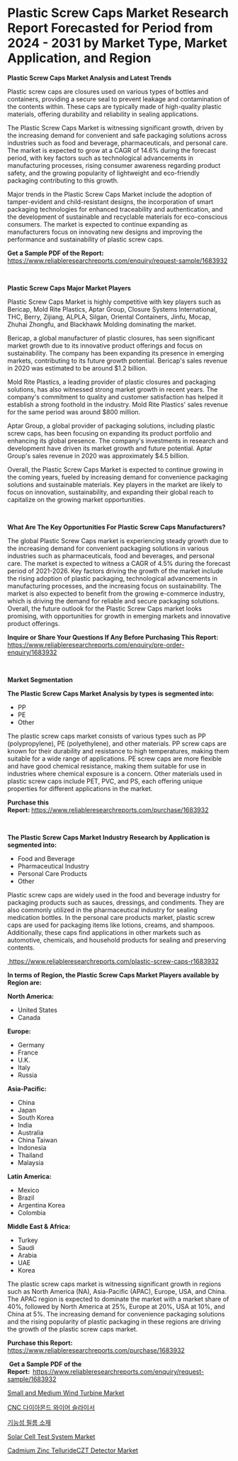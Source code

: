 <p><h1>Plastic Screw Caps Market Research Report Forecasted for Period from 2024 -  2031 by Market Type, Market Application, and Region</h1></p><p><strong>Plastic Screw Caps Market Analysis and Latest Trends</strong></p>
<p><p>Plastic screw caps are closures used on various types of bottles and containers, providing a secure seal to prevent leakage and contamination of the contents within. These caps are typically made of high-quality plastic materials, offering durability and reliability in sealing applications.</p><p>The Plastic Screw Caps Market is witnessing significant growth, driven by the increasing demand for convenient and safe packaging solutions across industries such as food and beverage, pharmaceuticals, and personal care. The market is expected to grow at a CAGR of 14.6% during the forecast period, with key factors such as technological advancements in manufacturing processes, rising consumer awareness regarding product safety, and the growing popularity of lightweight and eco-friendly packaging contributing to this growth.</p><p>Major trends in the Plastic Screw Caps Market include the adoption of tamper-evident and child-resistant designs, the incorporation of smart packaging technologies for enhanced traceability and authentication, and the development of sustainable and recyclable materials for eco-conscious consumers. The market is expected to continue expanding as manufacturers focus on innovating new designs and improving the performance and sustainability of plastic screw caps.</p></p>
<p><strong>Get a Sample PDF of the Report:&nbsp;</strong> <a href="https://www.reliableresearchreports.com/enquiry/request-sample/1683932">https://www.reliableresearchreports.com/enquiry/request-sample/1683932</a></p>
<p>&nbsp;</p>
<p><strong>Plastic Screw Caps Major Market Players</strong></p>
<p><p>Plastic Screw Caps Market is highly competitive with key players such as Bericap, Mold Rite Plastics, Aptar Group, Closure Systems International, THC, Berry, Zijiang, ALPLA, Silgan, Oriental Containers, Jinfu, Mocap, Zhuhai Zhongfu, and Blackhawk Molding dominating the market. </p><p>Bericap, a global manufacturer of plastic closures, has seen significant market growth due to its innovative product offerings and focus on sustainability. The company has been expanding its presence in emerging markets, contributing to its future growth potential. Bericap's sales revenue in 2020 was estimated to be around $1.2 billion.</p><p>Mold Rite Plastics, a leading provider of plastic closures and packaging solutions, has also witnessed strong market growth in recent years. The company's commitment to quality and customer satisfaction has helped it establish a strong foothold in the industry. Mold Rite Plastics' sales revenue for the same period was around $800 million. </p><p>Aptar Group, a global provider of packaging solutions, including plastic screw caps, has been focusing on expanding its product portfolio and enhancing its global presence. The company's investments in research and development have driven its market growth and future potential. Aptar Group's sales revenue in 2020 was approximately $4.5 billion.</p><p>Overall, the Plastic Screw Caps Market is expected to continue growing in the coming years, fueled by increasing demand for convenience packaging solutions and sustainable materials. Key players in the market are likely to focus on innovation, sustainability, and expanding their global reach to capitalize on the growing market opportunities.</p></p>
<p>&nbsp;</p>
<p><strong>What Are The Key Opportunities For Plastic Screw Caps Manufacturers?</strong></p>
<p><p>The global Plastic Screw Caps market is experiencing steady growth due to the increasing demand for convenient packaging solutions in various industries such as pharmaceuticals, food and beverages, and personal care. The market is expected to witness a CAGR of 4.5% during the forecast period of 2021-2026. Key factors driving the growth of the market include the rising adoption of plastic packaging, technological advancements in manufacturing processes, and the increasing focus on sustainability. The market is also expected to benefit from the growing e-commerce industry, which is driving the demand for reliable and secure packaging solutions. Overall, the future outlook for the Plastic Screw Caps market looks promising, with opportunities for growth in emerging markets and innovative product offerings.</p></p>
<p><strong>Inquire or Share Your Questions If Any Before Purchasing This Report:</strong> <a href="https://www.reliableresearchreports.com/enquiry/pre-order-enquiry/1683932">https://www.reliableresearchreports.com/enquiry/pre-order-enquiry/1683932</a></p>
<p>&nbsp;</p>
<p><strong>Market Segmentation</strong></p>
<p><strong>The Plastic Screw Caps Market Analysis by types is segmented into:</strong></p>
<p><ul><li>PP</li><li>PE</li><li>Other</li></ul></p>
<p><p>The plastic screw caps market consists of various types such as PP (polypropylene), PE (polyethylene), and other materials. PP screw caps are known for their durability and resistance to high temperatures, making them suitable for a wide range of applications. PE screw caps are more flexible and have good chemical resistance, making them suitable for use in industries where chemical exposure is a concern. Other materials used in plastic screw caps include PET, PVC, and PS, each offering unique properties for different applications in the market.</p></p>
<p><strong>Purchase this Report:&nbsp;</strong><a href="https://www.reliableresearchreports.com/purchase/1683932">https://www.reliableresearchreports.com/purchase/1683932</a></p>
<p>&nbsp;</p>
<p><strong>The Plastic Screw Caps Market Industry Research by Application is segmented into:</strong></p>
<p><ul><li>Food and Beverage</li><li>Pharmaceutical Industry</li><li>Personal Care Products</li><li>Other</li></ul></p>
<p><p>Plastic screw caps are widely used in the food and beverage industry for packaging products such as sauces, dressings, and condiments. They are also commonly utilized in the pharmaceutical industry for sealing medication bottles. In the personal care products market, plastic screw caps are used for packaging items like lotions, creams, and shampoos. Additionally, these caps find applications in other markets such as automotive, chemicals, and household products for sealing and preserving contents.</p></p>
<p><a href="https://www.reliableresearchreports.com/plastic-screw-caps-r1683932">&nbsp;https://www.reliableresearchreports.com/plastic-screw-caps-r1683932</a></p>
<p><strong>In terms of Region, the Plastic Screw Caps Market Players available by Region are:</strong></p>
<p>
    <p> <strong> North America: </strong>
        <ul>
            <li>United States</li>
            <li>Canada</li>
        </ul>
        </p> 
    <p> <strong> Europe: </strong>
        <ul>
            <li>Germany</li>
            <li>France</li>
            <li>U.K.</li>
            <li>Italy</li>
            <li>Russia</li>
        </ul>
        </p> 
    <p> <strong> Asia-Pacific: </strong>
        <ul>
            <li>China</li>
            <li>Japan</li>
            <li>South Korea</li>
            <li>India</li>
            <li>Australia</li>
            <li>China Taiwan</li>
            <li>Indonesia</li>
            <li>Thailand</li>
            <li>Malaysia</li>
        </ul>
        </p> 
    <p> <strong> Latin America: </strong>
        <ul>
            <li>Mexico</li>
            <li>Brazil</li>
            <li>Argentina Korea</li>
            <li>Colombia</li>
        </ul>
        </p> 
    <p> <strong> Middle East & Africa: </strong>
        <ul>
            <li>Turkey</li>
            <li>Saudi</li>
            <li>Arabia</li>
            <li>UAE</li>
            <li>Korea</li>
        </ul>
    </p>
    </p>
<p><p>The plastic screw caps market is witnessing significant growth in regions such as North America (NA), Asia-Pacific (APAC), Europe, USA, and China. The APAC region is expected to dominate the market with a market share of 40%, followed by North America at 25%, Europe at 20%, USA at 10%, and China at 5%. The increasing demand for convenience packaging solutions and the rising popularity of plastic packaging in these regions are driving the growth of the plastic screw caps market.</p></p>
<p><strong>Purchase this Report: </strong><a href="https://www.reliableresearchreports.com/purchase/1683932">https://www.reliableresearchreports.com/purchase/1683932</a></p>
<p>&nbsp;<strong>Get a Sample PDF of the Report:&nbsp;&nbsp;</strong><a href="https://www.reliableresearchreports.com/enquiry/request-sample/1683932">https://www.reliableresearchreports.com/enquiry/request-sample/1683932</a></p>
<p><strong></strong></p>
<p><p><a href="https://github.com/joannagoyvaerts/Market-Research-Report-List-3/blob/main/small-and-medium-wind-turbine-market.md">Small and Medium Wind Turbine Market</a></p><p><a href="https://github.com/lkwggful07722/Market-Research-Report-List-2/blob/main/9504766104416.md">CNC 다이아몬드 와이어 슬라이서</a></p><p><a href="https://github.com/ZacharyScthmitt4465/Market-Research-Report-List-2/blob/main/6650553104417.md">기능성 필름 소재</a></p><p><a href="https://github.com/abdelrhmankishk22/Market-Research-Report-List-4/blob/main/solar-cell-test-system-market.md">Solar Cell Test System Market</a></p><p><a href="https://issuu.com/reportprime-2/docs/cadmium-zinc-tellurideczt-detector-_26bf251c58d77f">Cadmium Zinc TellurideCZT Detector Market</a></p></p>